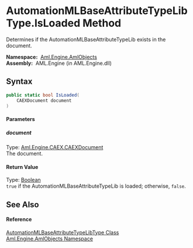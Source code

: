 AutomationMLBaseAttributeTypeLibType.IsLoaded Method
====================================================
Determines if the AutomationMLBaseAttributeTypeLib exists in the document.

  **Namespace:**  [Aml.Engine.AmlObjects][1]  
  **Assembly:**  AML.Engine (in AML.Engine.dll)

Syntax
------

```csharp
public static bool IsLoaded(
	CAEXDocument document
)
```

#### Parameters

##### *document*
Type: [Aml.Engine.CAEX.CAEXDocument][2]  
The document.

#### Return Value
Type: [Boolean][3]  
`true` if the AutomationMLBaseAttributeTypeLib is loaded; otherwise, `false`. 

See Also
--------

#### Reference
[AutomationMLBaseAttributeTypeLibType Class][4]  
[Aml.Engine.AmlObjects Namespace][1]  

[1]: ../README.md
[2]: ../../Aml.Engine.CAEX/CAEXDocument/README.md
[3]: https://docs.microsoft.com/dotnet/api/system.boolean
[4]: README.md
[5]: https://www.automationml.org
[6]: ../../icons/logoShade.png